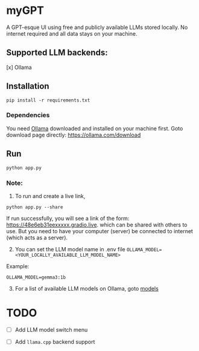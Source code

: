 # myGPT
A GPT-esque UI using free and publicly available LLMs stored locally. 
No internet required and all data stays on your machine.

## Supported LLM backends: 
[x] Ollama

## Installation
```
pip install -r requirements.txt
```
### Dependencies
You need [Ollama](https://ollama.com/download) downloaded and installed on your machine first. Goto download page directly: https://ollama.com/download

## Run
```
python app.py 
```

### Note: 
1. To run and create a live link, 
```
python app.py --share
```
If run successfully, you will see a link of the form: https://48e6eb31eexxxxx.gradio.live. which can be shared with others to use. But you need to have your computer (server) be connected to internet (which acts as a server).


2. You can set the LLM model name in .env file 
`OLLAMA_MODEL=<YOUR_LOCALLY_AVAILABLE_LLM_MODEL_NAME>` 

Example:
```
OLLAMA_MODEL=gemma3:1b
```

3. For a list of available LLM models on Ollama, goto [models](https://ollama.com/library)


# TODO
- [ ] Add LLM model switch menu
- [ ] Add `llama.cpp` backend support

